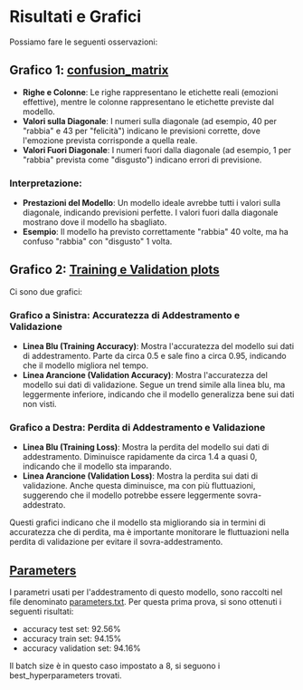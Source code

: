 # Risultati e Grafici
 
Possiamo fare le seguenti osservazioni:

## Grafico 1: [confusion_matrix](./confusion_matrix.png)

- **Righe e Colonne**: Le righe rappresentano le etichette reali (emozioni effettive), mentre le colonne rappresentano le etichette previste dal modello.
- **Valori sulla Diagonale**: I numeri sulla diagonale (ad esempio, 40 per "rabbia" e 43 per "felicità") indicano le previsioni corrette, dove l'emozione prevista corrisponde a quella reale.
- **Valori Fuori Diagonale**: I numeri fuori dalla diagonale (ad esempio, 1 per "rabbia" prevista come "disgusto") indicano errori di previsione.

### Interpretazione:
- **Prestazioni del Modello**: Un modello ideale avrebbe tutti i valori sulla diagonale, indicando previsioni perfette. I valori fuori dalla diagonale mostrano dove il modello ha sbagliato.
- **Esempio**: Il modello ha previsto correttamente "rabbia" 40 volte, ma ha confuso "rabbia" con "disgusto" 1 volta.



## Grafico 2: [Training e Validation plots](./training_validation_plots.png)

Ci sono due grafici:

### Grafico a Sinistra: Accuratezza di Addestramento e Validazione
- **Linea Blu (Training Accuracy)**: Mostra l'accuratezza del modello sui dati di addestramento. Parte da circa 0.5 e sale fino a circa 0.95, indicando che il modello migliora nel tempo.
- **Linea Arancione (Validation Accuracy)**: Mostra l'accuratezza del modello sui dati di validazione. Segue un trend simile alla linea blu, ma leggermente inferiore, indicando che il modello generalizza bene sui dati non visti.

### Grafico a Destra: Perdita di Addestramento e Validazione
- **Linea Blu (Training Loss)**: Mostra la perdita del modello sui dati di addestramento. Diminuisce rapidamente da circa 1.4 a quasi 0, indicando che il modello sta imparando.
- **Linea Arancione (Validation Loss)**: Mostra la perdita sui dati di validazione. Anche questa diminuisce, ma con più fluttuazioni, suggerendo che il modello potrebbe essere leggermente sovra-addestrato.

Questi grafici indicano che il modello sta migliorando sia in termini di accuratezza che di perdita, ma è importante monitorare le fluttuazioni nella perdita di validazione per evitare il sovra-addestramento. 

## [Parameters](./parameters.txt)
I parametri usati per l'addestramento di questo modello, sono raccolti nel file denominato [parameters.txt](./parameters.txt). Per questa prima prova, si sono ottenuti i seguenti risultati:

- accuracy test set: 92.56%
- accuracy train set: 94.15%
- accuracy validation set: 94.16%

Il batch size è in questo caso impostato a 8, si seguono i best_hyperparameters trovati.



